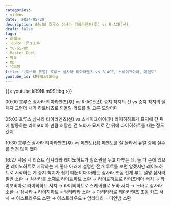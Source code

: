 ```yaml
---
categories:
- videos
date: '2024-05-20'
description: 00:00 호루스 삼사라 티아라멘츠(후) vs R-ACE(선)
draft: false
tags:
- 遊戯王
- マスターデュエル
- Yu-Gi-Oh
- Master Duel
- 마듀
- MD
- 유희왕
title: '[마스터 듀얼] 호루스 삼사라 티아라멘츠 vs R-ACE, 스네이크아이, 메멘토'
youtube_id: kR9NLm9SHbg
---
```



{{< youtube kR9NLm9SHbg >}}

00:00 호루스 삼사라 티아라멘츠(후) vs R-ACE(선)
증지 착지의 신 vs 증지 착지의 실패자
그런데 내가 하트비츠로 되돌릴 카드를 잘 고른 모양이다

05:03 호루스 삼사라 티아라멘츠(선) vs 스네이크아이(후)
라이히하트가 묘지에 간 뒤에 발동하는 라이포비아 만큼 허망한 건 노바가 묘지로 간 뒤에 라이히하트를 내는 정도겠지

10:30 호루스 삼사라 티아라멘츠(후) vs 메멘토(선)
메멘토를 잘 몰라서 듀얼 중에 실수를 엄청 많이 했다

16:27 사용 덱 리스트
삼사라와 레이노하트가 일소권을 두고 다투는 데, 둘 다 손에 있으면 레이노하트로 시작하는 게 좋다
아래에 설명한 전개 루트를 보면 알겠지만 레이노하트로 시작하는 게 증지 착지가 쉽기 때문이다 
아래는 삼사라 초동 전개 루트 설명
삼사라 일반 소환 → 삼사라를 소재로 라이트하트 소환 → 라이트하트로 라이포비아 서치 → 라이포비아로 라이히하트 서치 → 라이히하트로 스케어클로 노바 서치 → 노바로 삼사라 소환 → 삼사라 + 라이히하트 = 암리타라 소환 → 아리타라로 티아라멘츠 초동 카드 서치 → 아스트라우드 소환 → 아스트라우드 + 암리타라 = 디언뱀 소환